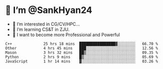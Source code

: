 # 👋 I’m @SankHyan24

- 👀 I’m interested in CG/CV/HPC...
- 🌱 I’m learning CS&T in ZJU.
- 💞️ I want to become more Professional and Powerful


<!---
SankHyan24/SankHyan24 is a ✨ special ✨ repository because its `README.md` (this file) appears on your GitHub profile.
You can click the Preview link to take a look at your changes.
--->
<!--START_SECTION:waka-->

```text
C++              25 hrs 18 mins  ████████████████▓░░░░░░░░   66.70 %
Other            4 hrs 45 mins   ███░░░░░░░░░░░░░░░░░░░░░░   12.56 %
Mason            3 hrs 32 mins   ██▒░░░░░░░░░░░░░░░░░░░░░░   09.35 %
Python           2 hrs 9 mins    █▒░░░░░░░░░░░░░░░░░░░░░░░   05.69 %
JavaScript       1 hr 14 mins    ▓░░░░░░░░░░░░░░░░░░░░░░░░   03.26 %
```

<!--END_SECTION:waka-->
